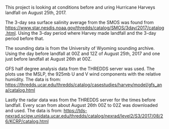 This project is looking at conditions before and uring Hurricane Harveys landfall on August 25th, 2017. 

The 3-day sea surface salinity average from the SMOS was found from https://www.star.nesdis.noaa.gov/thredds/catalog/SMOS/3day/2017/catalog.html. Using the 3-day period where Harvey made landfall and the 3-day period before that. 

The sounding data is from the University of Wyoming sounding archive. Using the day before landfall at 00Z and 12Z of August 25th, 2017 and one just before landfall at August 26th at 00Z.

GFS half degree analysis data from the THREDDS server was used. The plots use the MSLP, the 925mb U and V wind components with the relative humidity. The data is from: https://thredds.ucar.edu/thredds/catalog/casestudies/harvey/model/gfs_ana/catalog.html

Lastly the radar data was from the THREDDS server for the times before landfall. Every scan from about August 26th 00Z to 02Z was downloaded and used. The data is from: https://tds-nexrad.scigw.unidata.ucar.edu/thredds/catalog/nexrad/level2/S3/2017/08/26/KCRP/catalog.html 
